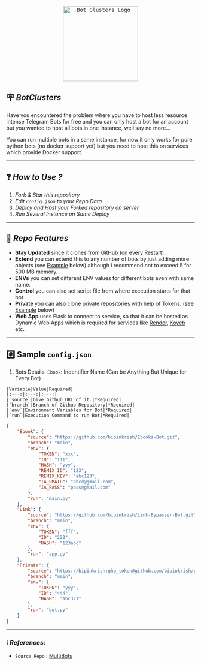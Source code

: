 <div align="center">
    <a href="https://github.com/MysteryDemon/BotClusters">
        <kbd>
            <img width="200" src="https://te.legra.ph/file/337898fcd33f27b9de71d.jpg" alt="Bot Clusters Logo">
        </kbd>
    </a>
</div>


## 🪧 ***BotClusters***

Have you encountered the problem where you have to host less resource intense Telegram Bots for free and you can only host a bot for an account but you wanted to host all bots in one instance, well say no more...

You can run multiple bots in a same instance, for now it only works for pure python bots (no docker support yet) but you need to host this on services which provide Docker support.

---

## ❓️ ***How to Use ?***

1. *Fork & Star this repository*
2. *Edit `config.json` to your Repo Data*
3. *Deploy and Host your Forked repository on server*
4. *Run Several Instance on Same Deploy*

---

## 🔰 ***Repo Features***

* **Stay Updated** since it clones from GitHub (on every Restart)
* **Extend** you can extend this to any number of bots by just adding more objects (see [Example](#example) below) although i recommend not to exceed 5 for 500 MB memory.
* **ENVs** you can set different ENV values for different bots even with same name.
* **Control** you can also set script file from where execution starts for that bot.
* **Private** you can also clone private repositories with help of Tokens. (see [Example](#example) below)
* **Web App** uses Flask to connect to service, so that it can be hosted as Dynamic Web Apps which is required for services like [Render](https://render.com/), [Koyeb](https://Koyeb.com/) etc.

---

## #️⃣ **Sample** `config.json`

  1. Bots Details:
    `Ebook`: Indentifier Name (Can be Anything But Unique for Every Bot)

    |Variable|Value|Required|
    |:---:|:---:|:---:|
    |`source`|Give Github URL of it.|*Required|
    |`branch`|Branch of Github Repository|*Required|
    |`env`|Environment Variables for Bot|*Required|
    |`run`|Execution Command to run Bot|*Required|
    


```json
{   
    "Ebook": {
        "source": "https://github.com/bipinkrish/Ebooks-Bot.git",
        "branch": "main",
        "env": {
            "TOKEN": "xxx",
            "ID": "111",
            "HASH": "yyy",
            "REMIX_ID": "123",
            "REMIX_KEY": "abc123",
            "IA_EMAIL": "abcd@gmail.com",
            "IA_PASS": "pass@gmail.com"
        },
        "run": "main.py"
    },
    "Link": {
        "source": "https://github.com/bipinkrish/Link-Bypasser-Bot.git",
        "branch": "main",
        "env": {
            "TOKEN": "fff",
            "ID": "222",
            "HASH": "123abc"
        },
        "run": "app.py"
    },
    "Private": {
        "source": "https://bipinkrish:ghp_token@github.com/bipinkrish/private.git",
        "branch": "main",
        "env": {
            "TOKEN": "yyy",
            "ID": "444",
            "HASH": "abc321"
        },
        "run": "bot.py"
    }
}
```

---

### ℹ️ ***References:***

- `Source Repo` : [MultiBots](https://github.com/bipinkrish/MultiBots)
